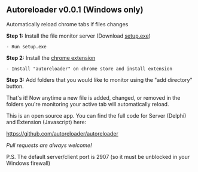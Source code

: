 ## Autoreloader v0.0.1 (Windows only)

Automatically reload chrome tabs if files changes

**Step 1:** Install the file monitor server (Download [setup.exe](https://github.com/autoreloader/autoreloader/blob/master/Setup.exe?raw=true)) 
	
	- Run setup.exe

**Step 2:** Install the [chrome extension](https://chrome.google.com/webstore/detail/innoeeijgleieecngfliphpjchmcobok)

	- Install "autoreloader" on chrome store and install extension
	
**Step 3:** Add folders that you would like to monitor using the "add directory" button.

That's it! Now anytime a new file is added, changed, or removed in the folders you're
monitoring your active tab will automatically reload.

This is an open source app. You can find the full code for Server (Delphi) and Extension (Javascript)
here:

https://github.com/autoreloader/autoreloader

*Pull requests are always welcome!*

P.S. The default server/client port is 2907 (so it must be unblocked in your Windows firewall)

